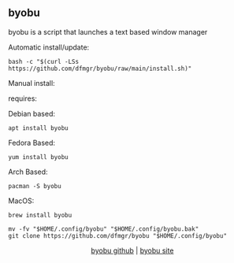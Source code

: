 ## byobu  
  
byobu is a script that launches a text based window manager  
  
Automatic install/update:

```shell
bash -c "$(curl -LSs https://github.com/dfmgr/byobu/raw/main/install.sh)"
```

Manual install:
  
requires:

Debian based:

```shell
apt install byobu
```  

Fedora Based:

```shell
yum install byobu
```  

Arch Based:

```shell
pacman -S byobu
```  

MacOS:  

```shell
brew install byobu
```
  
```shell
mv -fv "$HOME/.config/byobu" "$HOME/.config/byobu.bak"
git clone https://github.com/dfmgr/byobu "$HOME/.config/byobu"
```
  
<p align=center>
  <a href="https://github.com/dustinkirkland/byobu" target="_blank" rel="noopener noreferrer">byobu github</a>  |  
  <a href="https://www.byobu.org" target="_blank" rel="noopener noreferrer">byobu site</a>
</p>  
